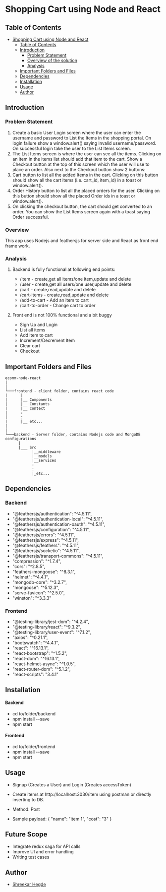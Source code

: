 # Shopping Cart using Node and React

## Table of Contents

- [Shopping Cart using Node and React](#Shopping-Cart-using-Node-and-React)
  - [Table of Contents](#table-of-contents)
  - [Introduction](#introduction)
    - [Problem Statement](#problem-statement)
    - [Overview of the solution](#overview)
    - [Analysis](#analysis)
  - [Important Folders and Files](#important-folders-and-files)
  - [Dependencies](#dependencies)
  - [Installation](#installation)
  - [Usage](#usage)
  - [Author](#author)

## Introduction

### Problem Statement

1. Create a basic User Login screen where the user can enter the username and
  password to List the Items in the shopping portal. On login failure show a
  window.alert() saying Invalid username/password. On successful login take the user
  to the List Items screen.
2. The List Items screen is where the user can see all the items. Clicking on an item
  in the items list should add that item to the cart. Show a Checkout button at the
  top of this screen which the user will use to place an order. Also next to the
  Checkout button show 2 buttons:
  1. Cart button to list all the added Items in the cart. Clicking on this button
  should show all the cart items (i.e. cart_id, item_id) in a toast or
  window.alert().
  2. Order History button to list all the placed orders for the user. Clicking on
  this button should show all the placed Order ids in a toast or window.alert().
3. On clicking the checkout button, the cart should get converted to an order. You
  can show the List Items screen again with a toast saying Order successful.


### Overview

This app uses Nodejs and feathersjs for server side and React as front end frame work. 

### Analysis

1. Backend is fully functional at following end points:
	- /item - create,get all items/one item,update and delete
	- /user - create,get all users/one user,update and delete
	- /cart - create,read,update and delete
	- /cart-items - create,read,update and delete
	- /add-to-cart - Add an item to cart 
	- /cart-to-order - Change cart to order 

2. Front end is not 100% functional and a bit buggy 
	- Sign Up and Login 
	- List all items
	- Add item to cart 
	- Increment/Decrement Item 
	- Clear cart 
	- Checkout 

## Important Folders and Files

```
ecomm-node-react
|   
│
└───frontend - client folder, contains react code
|      |
|      |__ Components
|      |__ Constants
|      |__ context
|      :
|      :
|      |__ etc...
|
|
└───backend - Server folder, contains Nodejs code and MongoDB configurations
      |
      |___ Src
            |__middleware
            |__models
            |__services
            :
            :
            |_etc...
```

## Dependencies
### Backend
- "@feathersjs/authentication": "^4.5.11",
- "@feathersjs/authentication-local": "^4.5.11",
- "@feathersjs/authentication-oauth": "^4.5.11",
- "@feathersjs/configuration": "^4.5.11",
- "@feathersjs/errors": "^4.5.11",
- "@feathersjs/express": "^4.5.11",
- "@feathersjs/feathers": "^4.5.11",
- "@feathersjs/socketio": "^4.5.11",
- "@feathersjs/transport-commons": "^4.5.11",
- "compression": "^1.7.4",
- "cors": "^2.8.5",
- "feathers-mongoose": "^8.3.1",
- "helmet": "^4.4.1",
- "mongodb-core": "^3.2.7",
- "mongoose": "^5.12.3",
- "serve-favicon": "^2.5.0",
- "winston": "^3.3.3"

### Frontend
- "@testing-library/jest-dom": "^4.2.4",
- "@testing-library/react": "^9.3.2",
- "@testing-library/user-event": "^7.1.2",
- "axios": "^0.21.1",
- "bootswatch": "^4.4.1",
- "react": "^16.13.1",
- "react-bootstrap": "^1.5.2",
- "react-dom": "^16.13.1",
- "react-helmet-async": "^1.0.5",
- "react-router-dom": "^5.1.2",
- "react-scripts": "3.4.1"

## Installation
#### Backend
  - cd to/folder/backend
  - npm install --save
  - npm start
#### Frontend
  - cd to/folder/frontend
  - npm install --save
  - npm start

## Usage

- Signup (Creates a User) and Login (Creates accessToken)

- Create items at http://localhost:3030/item using postman or directly inserting to DB.
- Method: Post 
- Sample payload:
{
    "name": "item 1",
    "cost": "3"
}

## Future Scope
- Integrate redux saga for API calls 
- Improve UI and error handling
- Writing test cases 

## Author

- [Shreekar Hegde](https://shreekarhegde.com)
